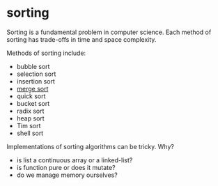 sorting
=======

Sorting is a fundamental problem in computer science.
Each method of sorting has trade-offs in time and space complexity.

Methods of sorting include:
- bubble sort
- selection sort
- insertion sort
- [merge sort](merge-sort.md)
- quick sort
- bucket sort
- radix sort
- heap sort
- Tim sort
- shell sort

Implementations of sorting algorithms can be tricky. Why?
- is list a continuous array or a linked-list?
- is function pure or does it mutate?
- do we manage memory ourselves?